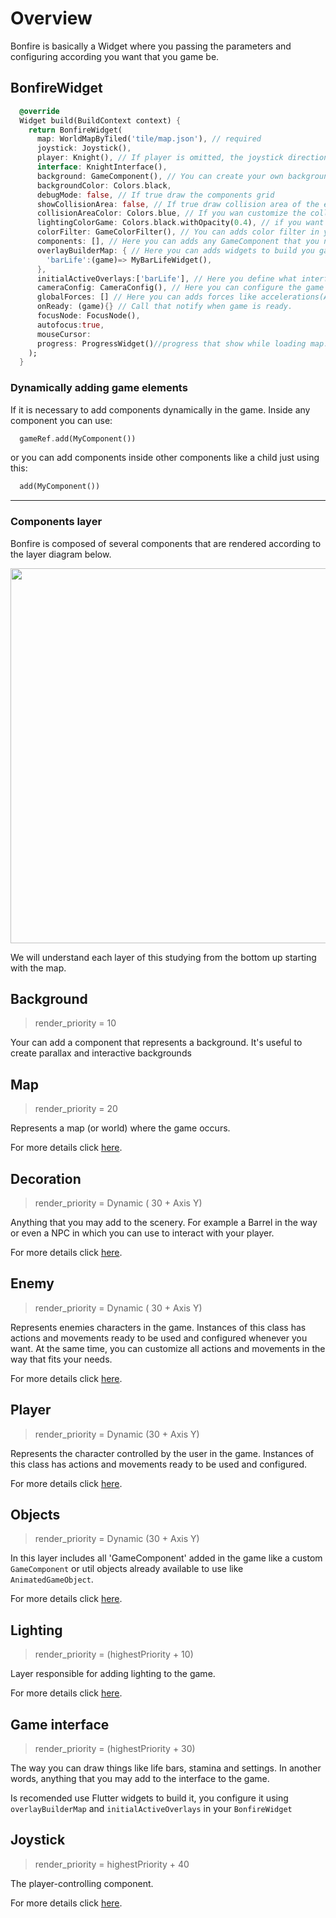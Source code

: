 # Overview

Bonfire is basically a Widget where you passing the parameters and configuring according you want that you game be.


## BonfireWidget

```dart
  @override
  Widget build(BuildContext context) {
    return BonfireWidget(
      map: WorldMapByTiled('tile/map.json'), // required
      joystick: Joystick(), 
      player: Knight(), // If player is omitted, the joystick directional will control the map view, being very useful in the process of building maps
      interface: KnightInterface(),
      background: GameComponent(), // You can create your own background (to use parallax for example) extending from `GameComponent`
      backgroundColor: Colors.black,
      debugMode: false, // If true draw the components grid
      showCollisionArea: false, // If true draw collision area of the elements
      collisionAreaColor: Colors.blue, // If you wan customize the collision area color.
      lightingColorGame: Colors.black.withOpacity(0.4), // if you want to add general lighting for the game
      colorFilter: GameColorFilter(), // You can adds color filter in your game to give the special touch.
      components: [], // Here you can adds any GameComponent that you need.
      overlayBuilderMap: { // Here you can adds widgets to build you game interface.
        'barLife':(game)=> MyBarLifeWidget(),
      },
      initialActiveOverlays:['barLife'], // Here you define what interfaces passed in `overlayBuilderMap` could be show when start the game.
      cameraConfig: CameraConfig(), // Here you can configure the game camera. Can set zoom, speed, etc.
      globalForces: [] // Here you can adds forces like accelerations(AccelerationForce2D), resistences(ResistenceForce2D) or linear(LinearForce2D) that will be afeect the all GameComponents that using the `HandleForces` mixin
      onReady: (game){} // Call that notify when game is ready.
      focusNode: FocusNode(),
      autofocus:true,
      mouseCursor:
      progress: ProgressWidget()//progress that show while loading map.
    );
  }
```

### Dynamically adding game elements

If it is necessary to add components dynamically in the game. Inside any component you can use:

```dart
  gameRef.add(MyComponent())
```

or you can add components inside other components like a child just using this:

```dart
  add(MyComponent())
```

---

### Components layer

Bonfire is composed of several components that are rendered according to the layer diagram below.

<img src="_media/layers.png" width="600"/>

We will understand each layer of this studying from the bottom up starting with the map.

## Background

> render_priority = 10

Your can add a component that represents a background. It's useful to create parallax and interactive backgrounds

## Map

> render_priority = 20

Represents a map (or world) where the game occurs.

For more details click [here](doc/map?id=map).

## Decoration

> render_priority = Dynamic ( 30 + Axis Y)

Anything that you may add to the scenery. For example a Barrel in the way or even a NPC in which you can use to interact with your player.

For more details click [here](doc/decoration?id=decoration).

## Enemy

> render_priority = Dynamic ( 30 + Axis Y)

Represents enemies characters in the game. Instances of this class has actions and movements ready to be used and configured whenever you want. At the same time, you can customize all actions and movements in the way that fits your needs.

For more details click [here](doc/enemy?id=enemy).

## Player

> render_priority = Dynamic (30 + Axis Y)

Represents the character controlled by the user in the game. Instances of this class has actions and movements ready to be used and configured.

For more details click [here](doc/player?id=player).

## Objects

> render_priority = Dynamic (30 +  Axis Y)

In this layer includes all 'GameComponent' added in the game like a custom `GameComponent` or util objects already available to use like `AnimatedGameObject`.

For more details click [here](doc/util?id=gameobject).

## Lighting

> render_priority = (highestPriority + 10)

Layer responsible for adding lighting to the game.

For more details click [here](doc/lighting?id=lighting).

## Game interface

> render_priority = (highestPriority + 30)

The way you can draw things like life bars, stamina and settings. In another words, anything that you may add to the interface to the game.

Is recomended use Flutter widgets to build it, you configure it using `overlayBuilderMap` and `initialActiveOverlays` in your `BonfireWidget`

## Joystick

> render_priority = highestPriority + 40

The player-controlling component.

For more details click [here](doc/joystick?id=joystick).